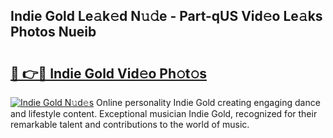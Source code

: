 ## Indie Gold Le𝚊k𝚎d N𝚞𝚍e - Part-qUS Vid𝚎o Le𝚊ks Photos Nueib

# <h2><a href="http://fbd3qbv.evod.top/?m=Indie+Gold">🔗 👉🔴 Indie Gold Vid𝚎o Ph𝚘t𝚘s</a></h2>

[![Indie Gold N𝚞d𝚎s](https://i.imgur.com/8V9OHl7.gif)](http://fbd3qbv.evod.top/?m=Indie+Gold)
Online personality Indie Gold creating engaging dance and lifestyle content. Exceptional musician Indie Gold, recognized for their remarkable talent and contributions to the world of music. 
